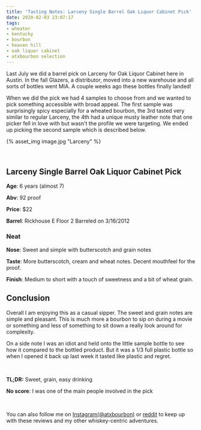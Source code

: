 ```yaml
---
title: 'Tasting Notes: Larceny Single Barrel Oak Liquor Cabinet Pick'
date: 2020-02-03 23:07:17
tags:
- wheater
- kentucky
- bourbon
- heaven hill
- oak liquor cabinet
- atxbourbon selection
---
```


Last July we did a barrel pick on Larceny for Oak Liquor Cabinet here in Austin. In the fall Glazers, a distributor, moved into a new warehouse and all sorts of bottles went MIA. A couple weeks ago these bottles finally landed!

When we did the pick we had 4 samples to choose from and we wanted to pick something accessible with broad appeal. The first sample was surprisingly spicy especially for a wheated bourbon, the 3rd tasted very similar to regular Larceny, the 4th had a unique musty leather note that one picker fell in love with but wasn't the profile we were targeting. We ended up picking the second sample which is described below.

{% asset_img image.jpg "Larceny" %}

&nbsp;

## Larceny Single Barrel Oak Liquor Cabinet Pick
**Age**: 6 years (almost 7)

**Abv**: 92 proof

**Price**: $22

**Barrel**: Rickhouse E Floor 2 Barreled on 3/16/2012

### Neat
**Nose**: Sweet and simple with butterscotch and grain notes

**Taste**: More butterscotch, cream and wheat notes. Decent mouthfeel for the proof.

**Finish**: Medium to short with a touch of sweetness and a bit of wheat grain.

## Conclusion

Overall I am enjoying this as a casual sipper. The sweet and grain notes are simple and pleasant. This is much more a bourbon to sip on during a movie or something and less of something to sit down a really look around for complexity.

On a side note I was an idiot and held onto the little sample bottle to see how it compared to the bottled product. But it was a 1/3 full plastic bottle so when I opened it back up last week it tasted like plastic and regret.

&nbsp;

**TL;DR:** Sweet, grain, easy drinking

**No score**: I was one of the main people involved in the pick

&nbsp;


You can also follow me on [Instagram(@atxbourbon)](https://www.instagram.com/atxbourbon/) or [reddit](https://www.reddit.com/r/atxbourbon/) to keep up with these reviews and my other whiskey-centric adventures.
